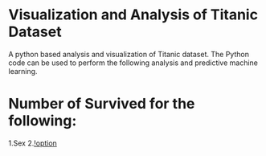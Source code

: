 # Visualization and Analysis of Titanic Dataset

A python based analysis and visualization of Titanic dataset. The Python code can be used to perform the following analysis and predictive machine learning.

# Number of Survived for the following:
1.Sex
2.[!option](https://github.com/asiat2/Titanic/blob/main/Figure_1.png)

